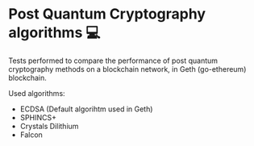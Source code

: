 Post Quantum Cryptography algorithms 💻
================================================================

Tests performed to compare the performance of post quantum cryptography methods on a blockchain network, in Geth (go-ethereum) blockchain.

Used algorithms:

- ECDSA (Default algorihtm used in Geth)
- SPHINCS+
- Crystals Dilithium
- Falcon